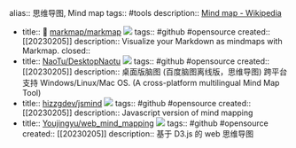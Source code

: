 alias:: 思维导图, Mind map
tags:: #tools
description:: [Mind map - Wikipedia](https://en.wikipedia.org/wiki/Mind_map)

  - title:: 🌟 [markmap/markmap](https://github.com/markmap/markmap) ![](https://img.shields.io/github/stars/markmap/markmap)
    tags:: #github #opensource
    created:: [[20230205]]
    description:: Visualize your Markdown as mindmaps with Markmap.
    closed::
  - title:: [NaoTu/DesktopNaotu](https://github.com/NaoTu/DesktopNaotu) ![](https://img.shields.io/github/stars/NaoTu/DesktopNaotu)
    tags:: #github #opensource
    created:: [[20230205]]
    description:: 桌面版脑图 (百度脑图离线版，思维导图) 跨平台支持 Windows/Linux/Mac OS. (A cross-platform multilingual Mind Map Tool)
  - title:: [hizzgdev/jsmind](https://github.com/hizzgdev/jsmind) ![](https://img.shields.io/github/stars/hizzgdev/jsmind)
    tags:: #github #opensource
    created:: [[20230205]]
    description:: Javascript version of mind mapping
  - title:: [Youjingyu/web_mind_mapping](https://github.com/Youjingyu/web_mind_mapping) ![](https://img.shields.io/github/stars/Youjingyu/web_mind_mapping)
    tags:: #github #opensource
    created:: [[20230205]]
    description:: 基于 D3.js 的 web 思维导图